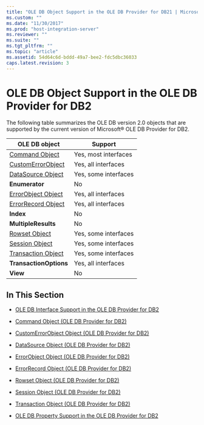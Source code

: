 ```yaml
---
title: "OLE DB Object Support in the OLE DB Provider for DB21 | Microsoft Docs"
ms.custom: ""
ms.date: "11/30/2017"
ms.prod: "host-integration-server"
ms.reviewer: ""
ms.suite: ""
ms.tgt_pltfrm: ""
ms.topic: "article"
ms.assetid: 54d64c6d-bddd-49a7-bee2-fdc5dbc36033
caps.latest.revision: 3
---
```

# OLE DB Object Support in the OLE DB Provider for DB2
The following table summarizes the OLE DB version 2.0 objects that are supported by the current version of Microsoft® OLE DB Provider for DB2.  
  
|OLE DB object|Support|  
|-------------------|-------------|  
|[Command Object](../HIS2010/command-object-ole-db-provider-for-db2-1.md)|Yes, most interfaces|  
|[CustomErrorObject](../HIS2010/customerrorobject-object-ole-db-provider-for-db2-2.md)|Yes, all interfaces|  
|[DataSource Object](../HIS2010/datasource-object-ole-db-provider-for-db2-1.md)|Yes, some interfaces|  
|**Enumerator**|No|  
|[ErrorObject Object](../HIS2010/errorobject-object-ole-db-provider-for-db2-2.md)|Yes, all interfaces|  
|[ErrorRecord Object](../HIS2010/errorrecord-object-ole-db-provider-for-db2-2.md)|Yes, all interfaces|  
|**Index**|No|  
|**MultipleResults**|No|  
|[Rowset Object](../HIS2010/rowset-object-ole-db-provider-for-db2-2.md)|Yes, some interfaces|  
|[Session Object](../HIS2010/session-object-ole-db-provider-for-db2-2.md)|Yes, some interfaces|  
|[Transaction Object](../HIS2010/transaction-object-ole-db-provider-for-db2-2.md)|Yes, some interfaces|  
|**TransactionOptions**|Yes, all interfaces|  
|**View**|No|  
  
## In This Section  
  
-   [OLE DB Interface Support in the OLE DB Provider for DB2](../HIS2010/ole-db-interface-support-in-the-ole-db-provider-for-db22.md)  
  
-   [Command Object (OLE DB Provider for DB2)](../HIS2010/command-object-ole-db-provider-for-db2-1.md)  
  
-   [CustomErrorObject Object (OLE DB Provider for DB2)](../HIS2010/customerrorobject-object-ole-db-provider-for-db2-2.md)  
  
-   [DataSource Object (OLE DB Provider for DB2)](../HIS2010/datasource-object-ole-db-provider-for-db2-1.md)  
  
-   [ErrorObject Object (OLE DB Provider for DB2)](../HIS2010/errorobject-object-ole-db-provider-for-db2-2.md)  
  
-   [ErrorRecord Object (OLE DB Provider for DB2)](../HIS2010/errorrecord-object-ole-db-provider-for-db2-2.md)  
  
-   [Rowset Object (OLE DB Provider for DB2)](../HIS2010/rowset-object-ole-db-provider-for-db2-2.md)  
  
-   [Session Object (OLE DB Provider for DB2)](../HIS2010/session-object-ole-db-provider-for-db2-2.md)  
  
-   [Transaction Object (OLE DB Provider for DB2)](../HIS2010/transaction-object-ole-db-provider-for-db2-2.md)  
  
-   [OLE DB Property Support in the OLE DB Provider for DB2](../HIS2010/ole-db-property-support-in-the-ole-db-provider-for-db22.md)